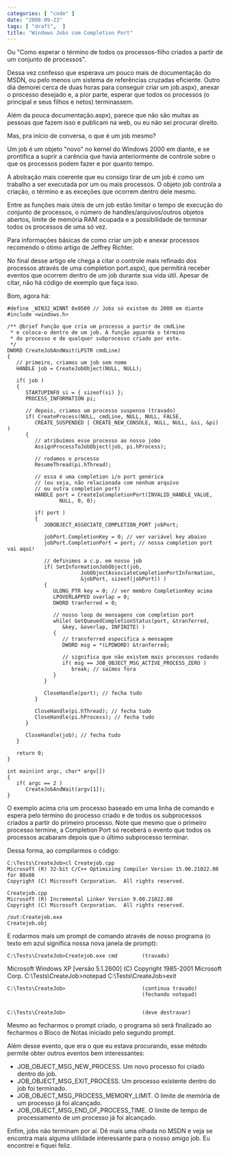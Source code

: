 ```yaml
---
categories: [ "code" ]
date: "2008-09-23"
tags: [ "draft",  ]
title: "Windows Jobs com Completion Port"
---
```

Ou "Como esperar o término de todos os processos-filho criados a partir de um conjunto de processos".

Dessa vez confesso que esperava um pouco mais de documentação do MSDN, ou pelo menos um sistema de referências cruzadas eficiente. Outro dia demorei cerca de duas horas para conseguir criar um job.aspx), anexar o processo desejado e, a pior parte, esperar que todos os processos (o principal e seus filhos e netos) terminassem.

Além da pouca documentação.aspx), parece que não são muitas as pessoas que fazem isso e publicam na web, ou eu não sei procurar direito.

Mas, pra início de conversa, o que é um job mesmo?


Um job é um objeto "novo" no kernel do Windows 2000 em diante, e se prontifica a suprir a carência que havia anteriormente de controle sobre o que os processos podem fazer e por quanto tempo.

A abstração mais coerente que eu consigo tirar de um job é como um trabalho a ser executada por um ou mais processos. O objeto job controla a criação, o término e as exceções que ocorrem dentro dele mesmo.


Entre as funções mais úteis de um job estão limitar o tempo de execução do conjunto de processos, o número de handles/arquivos/outros objetos abertos, limite de memória RAM ocupada e a possibilidade de terminar todos os processos de uma só vez.

Para informações básicas de como criar um job e anexar processos recomendo o ótimo artigo de Jeffrey Richter.

No final desse artigo ele chega a citar o controle mais refinado dos processos através de uma completion port.aspx), que permitirá receber eventos que ocorrem dentro de um job durante sua vida útil. Apesar de citar, não há código de exemplo que faça isso.

Bom, agora há:

    #define _WIN32_WINNT 0x0500 // Jobs só existem do 2000 em diante
    #include <windows.h>
    
    /** @brief Função que cria um processo a partir de cmdLine
     * e coloca-o dentro de um job. A função aguarda o término
     * do processo e de qualquer subprocesso criado por este.
     */
    DWORD CreateJobAndWait(LPSTR cmdLine)
    {
       // primeiro, criamos um job sem nome
       HANDLE job = CreateJobObject(NULL, NULL);
    
       if( job )
       {
          STARTUPINFO si = { sizeof(si) };
          PROCESS_INFORMATION pi;
    
          // depois, criamos um processo suspenso (travado)
          if( CreateProcess(NULL, cmdLine, NULL, NULL, FALSE, 
             CREATE_SUSPENDED | CREATE_NEW_CONSOLE, NULL, NULL, &si, &pi) )
          {
             // atribuímos esse processo ao nosso jobo
             AssignProcessToJobObject(job, pi.hProcess);
    
             // rodamos o processo
             ResumeThread(pi.hThread);
    
             // essa é uma completion i/o port genérica
             // (ou seja, não relacionada com nenhum arquivo
             // ou outra completion port)
             HANDLE port = CreateIoCompletionPort(INVALID_HANDLE_VALUE, 
                     NULL, 0, 0);
    
             if( port )
             {
                JOBOBJECT_ASSOCIATE_COMPLETION_PORT jobPort;
    
                jobPort.CompletionKey = 0; // ver variável key abaixo
                jobPort.CompletionPort = port; // nossa completion port vai aqui!
    
                // definimos a c.p. em nosso job
                if( SetInformationJobObject(job, 
                            JobObjectAssociateCompletionPortInformation, 
                            &jobPort, sizeof(jobPort)) )
                {
                   ULONG_PTR key = 0; // ver membro CompletionKey acima
                   LPOVERLAPPED overlap = 0;
                   DWORD tranferred = 0;
    
                   // nosso loop de mensagens com completion port
                   while( GetQueuedCompletionStatus(port, &tranferred, 
                      &key, &overlap, INFINITE) )
                   {
                      // transferred especifica a mensagem
                      DWORD msg = *(LPDWORD) &tranferred;
    
                      // significa que não existem mais processos rodando
                      if( msg == JOB_OBJECT_MSG_ACTIVE_PROCESS_ZERO )
                         break; // saímos fora
                   }
                }
    
                CloseHandle(port); // fecha tudo
             }
    
             CloseHandle(pi.hThread); // fecha tudo
             CloseHandle(pi.hProcess); // fecha tudo
          }
    
          CloseHandle(job); // fecha tudo
       }
    
       return 0;
    }
    
    int main(int argc, char* argv[])
    {
       if( argc == 2 )
          CreateJobAndWait(argv[1]);
    }
    
     
    

O exemplo acima cria um processo baseado em uma linha de comando e espera pelo término do processo criado e de todos os subprocessos criados a partir do primeiro processo. Note que mesmo que o primeiro processo termine, a Completion Port só receberá o evento que todos os processos acabaram depois que o último subprocesso terminar.

Dessa forma, ao compilarmos o código:

    
    C:\Tests\CreateJob>cl Createjob.cpp
    Microsoft (R) 32-bit C/C++ Optimizing Compiler Version 15.00.21022.08 for 80x86
    Copyright (C) Microsoft Corporation.  All rights reserved.
    
    Createjob.cpp
    Microsoft (R) Incremental Linker Version 9.00.21022.08
    Copyright (C) Microsoft Corporation.  All rights reserved.
    
    /out:Createjob.exe
    Createjob.obj

E rodarmos mais um prompt de comando através de nosso programa (o texto em azul significa nossa nova janela de prompt):

    
    C:\Tests\CreateJob>Createjob.exe cmd        (travado)

Microsoft Windows XP [versão 5.1.2600] (C) Copyright 1985-2001 Microsoft Corp. C:\Tests\CreateJob>notepad C:\Tests\CreateJob>exit

    
    C:\Tests\CreateJob>                         (continua travado)
                                                (fechando notepad)

    
    C:\Tests\CreateJob>                         (deve destravar)

Mesmo ao fecharmos o prompt criado, o programa só será finalizado ao fecharmos o Bloco de Notas iniciado pelo segundo prompt.

Além desse evento, que era o que eu estava procurando, esse método permite obter outros eventos bem interessantes:

    
  * JOB_OBJECT_MSG_NEW_PROCESS. Um novo processo foi criado dentro do job.
  * JOB_OBJECT_MSG_EXIT_PROCESS. Um processo existente dentro do job foi terminado.
  * JOB_OBJECT_MSG_PROCESS_MEMORY_LIMIT. O limite de memória de um processo já foi alcançado.
  * JOB_OBJECT_MSG_END_OF_PROCESS_TIME. O limite de tempo de processamento de um processo já foi alcançado.

Enfim, jobs não terminam por aí. Dê mais uma olhada no MSDN e veja se encontra mais alguma utilidade interessante para o nosso amigo job. Eu encontrei e fiquei feliz.
